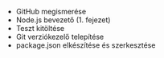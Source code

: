 - GitHub megismerése
- Node.js bevezető (1. fejezet)
- Teszt kitöltése
- Git verziókezelő telepítése
- package.json elkészítése és szerkesztése
